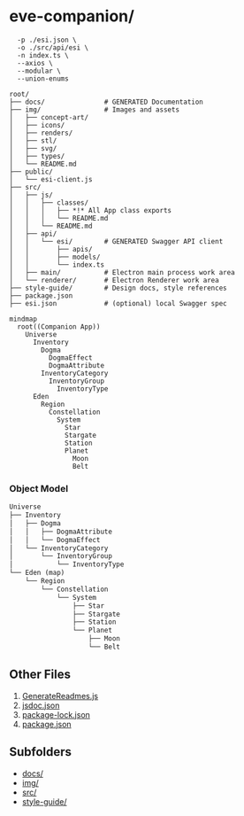 # eve-companion/

```txtnpx swagger-typescript-api \
  -p ./esi.json \
  -o ./src/api/esi \
  -n index.ts \
  --axios \
  --modular \
  --union-enums

root/
├── docs/               # GENERATED Documentation
├── img/                # Images and assets
│   ├── concept-art/
│   ├── icons/
│   ├── renders/
│   ├── stl/
│   ├── svg/
│   ├── types/
│   └── README.md
├── public/
│   └── esi-client.js
├── src/
│   ├── js/
│   │   ├── classes/
│   │   │   ├── *!* All App class exports
│   │   │   └── README.md
│   │   └── README.md
│   ├── api/
│   │   └── esi/        # GENERATED Swagger API client
│   │       ├── apis/
│   │       ├── models/
│   │       └── index.ts
│   ├── main/           # Electron main process work area
│   └── renderer/       # Electron Renderer work area
├── style-guide/        # Design docs, style references
├── package.json
├── esi.json            # (optional) local Swagger spec
```

```mermaid
mindmap
  root((Companion App))
    Universe
      Inventory
        Dogma
          DogmaEffect
          DogmaAttribute
        InventoryCategory
          InventoryGroup
            InventoryType
      Eden
        Region
          Constellation
            System
              Star
              Stargate
              Station
              Planet
                Moon
                Belt

```

### Object Model

```txt
Universe
├── Inventory
│   ├── Dogma
│   │   ├── DogmaAttribute
│   │   └── DogmaEffect
│   └── InventoryCategory
│       └── InventoryGroup
│           └── InventoryType
└── Eden (map)
    └── Region
        └── Constellation
            └── System
                ├── Star
                ├── Stargate
                ├── Station
                └── Planet
                    ├── Moon
                    └── Belt
```

## Other Files
1. [GenerateReadmes.js](./GenerateReadmes.js)
2. [jsdoc.json](./jsdoc.json)
3. [package-lock.json](./package-lock.json)
4. [package.json](./package.json)

## Subfolders
- [docs/](./docs/README.md)
- [img/](./img/README.md)
- [src/](./src/README.md)
- [style-guide/](./style-guide/README.md)
